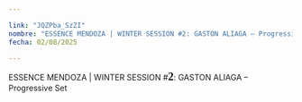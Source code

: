 ```yaml
---

link: "JQZPba_SzZI"
nombre: "ESSENCE MENDOZA | WINTER SESSION #2: GASTON ALIAGA – Progressive Set"
fecha: 02/08/2025

---
```



ESSENCE MENDOZA | WINTER SESSION #<strong style="font-family: cursive; font-weight: 600; font-size:20px">2</strong>: GASTON ALIAGA – Progressive Set